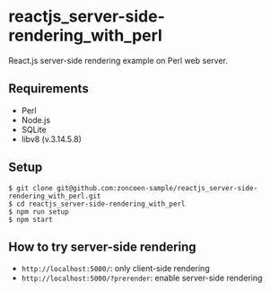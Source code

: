 # reactjs_server-side-rendering_with_perl

React.js server-side rendering example on Perl web server.

## Requirements

- Perl
- Node.js
- SQLite
- libv8 (v.3.14.5.8)

## Setup

``` console
$ git clone git@github.com:zoncoen-sample/reactjs_server-side-rendering_with_perl.git
$ cd reactjs_server-side-rendering_with_perl
$ npm run setup
$ npm start
```

## How to try server-side rendering

- `http://localhost:5000/`: only client-side rendering
- `http://localhost:5000/?prerender`: enable server-side rendering
